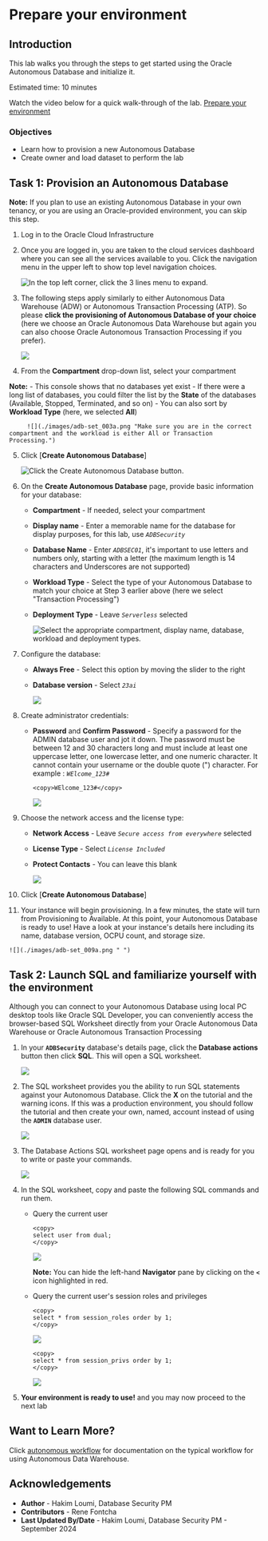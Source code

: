 # Prepare your environment

## Introduction

This lab walks you through the steps to get started using the Oracle Autonomous Database and initialize it.

Estimated time: 10 minutes

Watch the video below for a quick walk-through of the lab.
[Prepare your environment](videohub:1_3krv0mxe)
<!-- [](youtube:RmiewRNMceQ)-->

### Objectives

-   Learn how to provision a new Autonomous Database
-   Create owner and load dataset to perform the lab

## Task 1: Provision an Autonomous Database

  **Note:** If you plan to use an existing Autonomous Database in your own tenancy, or you are using an Oracle-provided environment, you can skip this step.

1. Log in to the Oracle Cloud Infrastructure

2. Once you are logged in, you are taken to the cloud services dashboard where you can see all the services available to you. Click the navigation menu in the upper left to show top level navigation choices.

    ![](./images/adb-set_001a.png "In the top left corner, click the 3 lines menu to expand. ")

3. The following steps apply similarly to either Autonomous Data Warehouse (ADW) or Autonomous Transaction Processing (ATP). So please **click the provisioning of Autonomous Database of your choice** (here we choose an Oracle Autonomous Data Warehouse but again you can also choose Oracle Autonomous Transaction Processing if you prefer).

    ![](./images/adb-set_002a.png " ")

4. From the **Compartment** drop-down list, select your compartment

  **Note:**
     - This console shows that no databases yet exist
     - If there were a long list of databases, you could filter the list by the **State** of the databases (Available, Stopped, Terminated, and so on)
     - You can also sort by **Workload Type** (here, we selected **All**)

         ![](./images/adb-set_003a.png "Make sure you are in the correct compartment and the workload is either All or Transaction Processing.")


5. Click [**Create Autonomous Database**]

    ![](./images/adb-set_004a.png "Click the Create Autonomous Database button.")

6. On the **Create Autonomous Database** page, provide basic information for your database:
    - **Compartment** - If needed, select your compartment
    - **Display name** - Enter a memorable name for the database for display purposes, for this lab, use *`ADBSecurity`*
    - **Database Name** - Enter *`ADBSEC01`*, it's important to use letters and numbers only, starting with a letter (the maximum length is 14 characters and Underscores are not supported)
    - **Workload Type** - Select the type of your Autonomous Database to match your choice at Step 3 earlier above (here we select "Transaction Processing")
    - **Deployment Type** - Leave *`Serverless`* selected

         ![](./images/adb-set_005a.png "Select the appropriate compartment, display name, database, workload and deployment types. ")

7. Configure the database:

    - **Always Free** - Select this option by moving the slider to the right
    - **Database version** - Select *`23ai`* 
    
         ![](./images/adb-set_006a.png " ")


8. Create administrator credentials:

    - **Password** and **Confirm Password** - Specify a password for the ADMIN database user and jot it down. The password must be between 12 and 30 characters long and must include at least one uppercase letter, one lowercase letter, and one numeric character. It cannot contain your username or the double quote (") character. For example : *`WElcome_123#`*

        ````
        <copy>WElcome_123#</copy>
        ````

        ![](./images/adb-set_007a.png " ")

9. Choose the network access and the license type:

    - **Network Access** - Leave *`Secure access from everywhere`* selected
    - **License Type** - Select *`License Included`*
    - **Protect Contacts** - You can leave this blank

         ![](./images/adb-set_008a.png " ")

10. Click [**Create Autonomous Database**]

11.  Your instance will begin provisioning. In a few minutes, the state will turn from Provisioning to Available. At this point, your Autonomous Database is ready to use! Have a look at your instance's details here including its name, database version, OCPU count, and storage size.

    ![](./images/adb-set_009a.png " ")


## Task 2: Launch SQL and familiarize yourself with the environment

Although you can connect to your Autonomous Database using local PC desktop tools like Oracle SQL Developer, you can conveniently access the browser-based SQL Worksheet directly from your Oracle Autonomous Data Warehouse or Oracle Autonomous Transaction Processing

1. In your **`ADBSecurity`** database's details page, click the **Database actions** button then click **SQL**. This will open a SQL worksheet.

    ![](./images/adb-set_010a.png " ")

2. The SQL worksheet provides you the ability to run SQL statements against your Autonomous Database. Click the **X** on the tutorial and the warning icons. If this was a production environment, you should follow the tutorial and then create your own, named, account instead of using the **`ADMIN`** database user. 

    ![](./images/adb-set_011a.png " ")

3. The Database Actions SQL worksheet page opens and is ready for you to write or paste your commands. 

    ![](./images/adb-set_014a.png " ")

4. In the SQL worksheet, copy and paste the following SQL commands and run them. 

    - Query the current user

        ````
        <copy>
        select user from dual;
        </copy>
        ````

        ![](./images/adb-set_017a.png " ")

        **Note:** You can hide the left-hand **Navigator** pane by clicking on the **`<`** icon highlighted in red. 

    - Query the current user's session roles and privileges

        ````
        <copy>
        select * from session_roles order by 1;
        </copy>
        ````

        ![](./images/adb-set_018a.png " ")

        ````
        <copy>
        select * from session_privs order by 1;
        </copy>
        ````

        ![](./images/adb-set_019a.png " ")
        

5. **Your environment is ready to use!** and you may now proceed to the next lab

## Want to Learn More?

Click [autonomous workflow](https://docs.oracle.com/en/cloud/paas/autonomous-data-warehouse-cloud/user/autonomous-workflow.html#GUID-5780368D-6D40-475C-8DEB-DBA14BA675C3) for documentation on the typical workflow for using Autonomous Data Warehouse.

## Acknowledgements
- **Author** - Hakim Loumi, Database Security PM
- **Contributors** - Rene Fontcha
- **Last Updated By/Date** - Hakim Loumi, Database Security PM - September 2024
